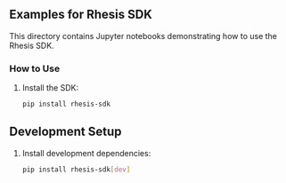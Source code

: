 ## Examples for Rhesis SDK

This directory contains Jupyter notebooks demonstrating how to use the Rhesis SDK.

### How to Use
1. Install the SDK:
   ```bash
   pip install rhesis-sdk


## Development Setup

1. Install development dependencies:
   ```bash
   pip install rhesis-sdk[dev]